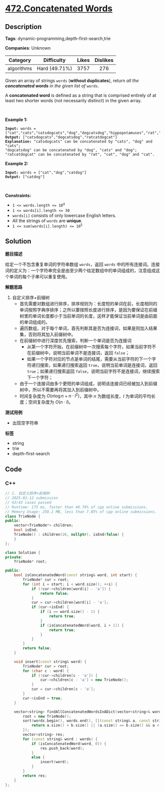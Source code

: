 # [472.Concatenated Words](https://leetcode.com/problems/concatenated-words/description/)

## Description

**Tags**: dynamic-programming,depth-first-search,trie

**Companies**: Unknown

|  Category  |  Difficulty   | Likes | Dislikes |
| :--------: | :-----------: | :---: | :------: |
| algorithms | Hard (49.71%) | 3757  |   276    |

<p>Given an array of strings <code>words</code> (<strong>without duplicates</strong>), return <em>all the <strong>concatenated words</strong> in the given list of</em> <code>words</code>.</p>
<p>A <strong>concatenated word</strong> is defined as a string that is comprised entirely of at least two shorter words (not necessarily distinct)&nbsp;in the given array.</p>
<p>&nbsp;</p>
<p><strong class="example">Example 1:</strong></p>
<pre><code><strong>Input:</strong> words = [&quot;cat&quot;,&quot;cats&quot;,&quot;catsdogcats&quot;,&quot;dog&quot;,&quot;dogcatsdog&quot;,&quot;hippopotamuses&quot;,&quot;rat&quot;,&quot;ratcatdogcat&quot;]
<strong>Output:</strong> [&quot;catsdogcats&quot;,&quot;dogcatsdog&quot;,&quot;ratcatdogcat&quot;]
<strong>Explanation:</strong> &quot;catsdogcats&quot; can be concatenated by &quot;cats&quot;, &quot;dog&quot; and &quot;cats&quot;;
&quot;dogcatsdog&quot; can be concatenated by &quot;dog&quot;, &quot;cats&quot; and &quot;dog&quot;;
&quot;ratcatdogcat&quot; can be concatenated by &quot;rat&quot;, &quot;cat&quot;, &quot;dog&quot; and &quot;cat&quot;.</code></pre>
<p><strong class="example">Example 2:</strong></p>
<pre><code><strong>Input:</strong> words = [&quot;cat&quot;,&quot;dog&quot;,&quot;catdog&quot;]
<strong>Output:</strong> [&quot;catdog&quot;]</code></pre>
<p>&nbsp;</p>
<p><strong>Constraints:</strong></p>
<ul>
  <li><code>1 &lt;= words.length &lt;= 10<sup>4</sup></code></li>
  <li><code>1 &lt;= words[i].length &lt;= 30</code></li>
  <li><code>words[i]</code> consists of only lowercase English letters.</li>
  <li>All the strings of <code>words</code> are <strong>unique</strong>.</li>
  <li><code>1 &lt;= sum(words[i].length) &lt;= 10<sup>5</sup></code></li>
</ul>

## Solution

**题目描述**

给定一个不包含重复单词的字符串数组 `words`，返回 `words` 中的所有连接词。连接词的定义为：一个字符串完全是由至少两个给定数组中的单词组成的，注意组成这个单词的每个子串可以重复使用。

**解题思路**

1. 自定义排序+前缀树
   - 首先需要对数组进行排序，排序规则为：长度短的单词在前，长度相同的单词按照字典序排序；之所以要按照长度进行排序，是因为要保证在前缀树里的单词长度都小于当前单词的长度，这样才能保证当前单词是由前面的单词组成的。
   - 遍历数组，对于每个单词，首先判断其是否为连接词，如果是则加入结果集，否则将其加入前缀树中。
   - 在前缀树中进行深度优先搜索，判断一个单词是否为连接词
     - 从第一个字符开始，在前缀树中一次搜索每个字符，如果当前字符不在前缀树中，说明当前单词不是连接词，返回 `false`；
     - 如果一个字符对应的节点是单词的结尾，需要从当前字符的下一个字符递归搜索，如果递归搜索返回 `true`，说明当前单词是连接词，返回 `true`；如果递归搜索返回 `false`，说明当前字符不是连接词，继续搜索下一个字符；
   - 由于一个连接词由多个更短的单词组成，说明该连接词已经被加入到前缀树中，所以不需要再将其加入到前缀树中。
   - 时间复杂度为 $O(n \log n + n \cdot l^2)$，其中 $n$ 为数组长度，$l$ 为单词的平均长度；空间复杂度为 $O(n \cdot l)$。

**测试用例**

- 出现空字符串

**标签**

- string
- trie
- depth-first-search

<!-- code start -->
## Code

### C++

```cpp
// 1. 自定义排序+前缀树
// 2025-02-12 submission
// 43/43 cases passed
// Runtime: 175 ms, faster than 40.76% of cpp online submissions.
// Memory Usage: 258.1 MB, less than 7.85% of cpp online submissions.
class TrieNode {
public:
    vector<TrieNode*> children;
    bool isEnd;
    TrieNode() : children(26, nullptr), isEnd(false) {
    }
};

class Solution {
private:
    TrieNode* root;

public:
    bool isConcatenatedWord(const string& word, int start) {
        TrieNode* cur = root;
        for (int i = start; i < word.size(); ++i) {
            if (!cur->children[word[i] - 'a']) {
                return false;
            }
            cur = cur->children[word[i] - 'a'];
            if (cur->isEnd) {
                if (i == word.size() - 1) {
                    return true;
                }
                if (isConcatenatedWord(word, i + 1)) {
                    return true;
                }
            }
        }
        return false;
    }

    void insert(const string& word) {
        TrieNode* cur = root;
        for (char c : word) {
            if (!cur->children[c - 'a']) {
                cur->children[c - 'a'] = new TrieNode();
            }
            cur = cur->children[c - 'a'];
        }
        cur->isEnd = true;
    }

    vector<string> findAllConcatenatedWordsInADict(vector<string>& words) {
        root = new TrieNode();
        sort(words.begin(), words.end(), [](const string& a, const string& b) {
            return a.size() < b.size() || (a.size() == b.size() && a < b);
        });
        vector<string> res;
        for (const string& word : words) {
            if (isConcatenatedWord(word, 0)) {
                res.push_back(word);
            }
            else {
                insert(word);
            }
        }
        return res;
    }
};
```

<!-- code end -->
